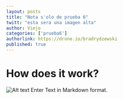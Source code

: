 ```yaml
---
layout: posts
title: "Nota s'olo de prueba 6"
twitt: "esta sera una imagen alta"
author: Viejo
categories: ['prueba6']
authorlink: https://drone.io/bradrydzewski
published: true
---
```


# How does it work?

![Alt text](http://i.imgur.com/cAP2Fiom.jpg) 
Enter Text in Markdown format.